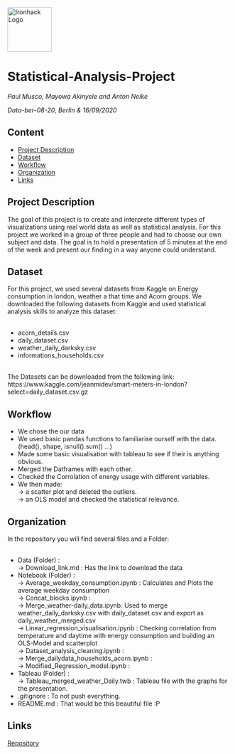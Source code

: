 <img src="https://bit.ly/2VnXWr2" alt="Ironhack Logo" width="100"/>

# Statistical-Analysis-Project
*Paul Musco, Mayowa Akinyele and Anton Neike*

*Data-ber-08-20, Berlin & 16/09/2020*

## Content
- [Project Description](#project-description)
- [Dataset](#dataset)
- [Workflow](#workflow)
- [Organization](#organization)
- [Links](#links)

## Project Description

The goal of this project is to create and interprete different types of visualizations using real world data as well as statistical analysis. For this project we worked in a group of three people and had to choose our own subject and data. The goal is to hold a presentation of 5 minutes at the end of the week and present our finding in a way anyone could understand.

## Dataset

For this project, we used several datasets from Kaggle on Energy consumption in london, weather a that time and Acorn groups. We downloaded the following datasets from Kaggle and used statistical analysis skills to analyze this dataset:<br>
<br>
- acorn_details.csv<br>
- daily_dataset.csv<br>
- weather_daily_darksky.csv<br>
- informations_households.csv<br>
<br>
The Datasets can be downloaded from the following link: https://www.kaggle.com/jeanmidev/smart-meters-in-london?select=daily_dataset.csv.gz


## Workflow

- We chose the our data<br>
- We used basic pandas functions to familiarise ourself with the data. (head(), shape, isnull().sum() ...)<br>
- Made some basic visualisation with tableau to see if their is anything obvious.<br>
- Merged the Datframes with each other.<br>
- Checked the Corrolation of energy usage with different variables.<br>
- We then made:<br> 
-> a scatter plot and deleted the outliers.<br>
-> an OLS model and checked the statistical relevance.<br>

## Organization

In the repository you will find several files and a Folder:<br>
<br>
- Data (Folder) :<br>
-> Download_link.md : Has the link to download the data<br>
- Notebook (Folder) :<br>
-> Average_weekday_consumption.ipynb : Calculates and Plots the average weekday consumption<br>
-> Concat_blocks.ipynb : <br>
-> Merge_weather-daily_data.ipynb: Used to merge weather_daily_darksky.csv with daily_dataset.csv and export as daily_weather_merged.csv<br>
-> Linear_regression_visualisation.ipynb : Checking correlation from temperature and daytime with energy consumption and building an OLS-Model and scatterplot<br>
-> Dataset_analysis_cleaning.ipynb :<br>
-> Merge_dailydata_households_acorn.ipynb :<br>
-> Modified_Regression_model.ipynb : <br>
- Tableau (Folder) :<br>
-> Tableau_merged_weather_Daily.twb : Tableau file with the graphs for the presentation.
- .gitignore : To not push everything.<br>
- README.md : That would be this beautiful file :P<br>
    
## Links
[Repository](https://github.com/fctonio/Smart-meters-analysis)
